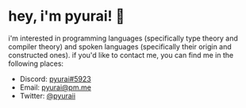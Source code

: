 # hey, i'm pyurai! 👋

i'm interested in programming languages (specifically type theory and compiler
theory) and spoken languages (specifically their origin and constructed ones).
if you'd like to contact me, you can find me in the following places:

* Discord: [pyurai#5923](https://discord.com/users/943677900576682024)
* Email: [pyurai@pm.me](mailto:pyurai@pm.me)
* Twitter: [@pyuraii](https://twitter.com/pyuraii)
